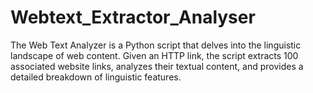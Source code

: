 # Webtext_Extractor_Analyser
The Web Text Analyzer is a Python script that delves into the linguistic landscape of web content. Given an HTTP link, the script extracts 100 associated website links, analyzes their textual content, and provides a detailed breakdown of linguistic features.
